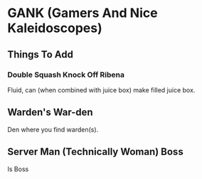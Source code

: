 # GANK (Gamers And Nice Kaleidoscopes)

## Things To Add

### Double Squash Knock Off Ribena
Fluid, can (when combined with juice box) make filled juice box.

## Warden's War-den
Den where you find warden(s).

## Server Man (Technically Woman) Boss
Is Boss